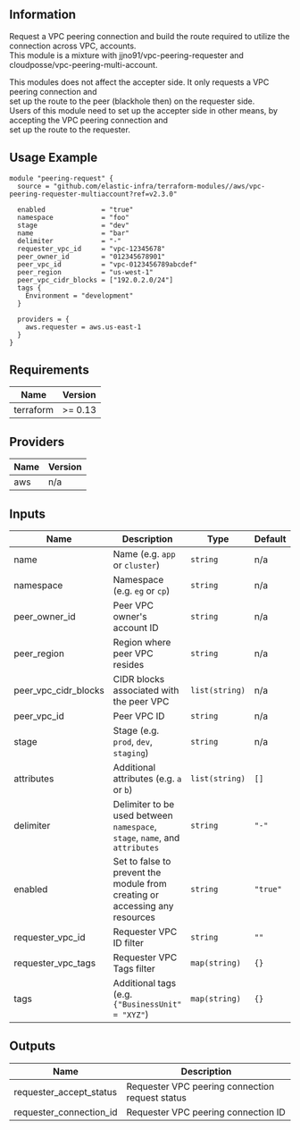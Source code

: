 <!-- BEGINNING OF PRE-COMMIT-TERRAFORM DOCS HOOK -->
## Information

Request a VPC peering connection and build the route required to utilize the connection across VPC, accounts.  
This module is a mixture with jjno91/vpc-peering-requester and cloudposse/vpc-peering-multi-account.

This modules does not affect the accepter side. It only requests a VPC peering connection and  
set up the route to the peer (blackhole then) on the requester side.  
Users of this module need to set up the accepter side in other means, by accepting the VPC peering connection and  
set up the route to the requester.

## Usage Example

```hcl
module "peering-request" {
  source = "github.com/elastic-infra/terraform-modules//aws/vpc-peering-requester-multiaccount?ref=v2.3.0"

  enabled              = "true"
  namespace            = "foo"
  stage                = "dev"
  name                 = "bar"
  delimiter            = "-"
  requester_vpc_id     = "vpc-12345678"
  peer_owner_id        = "012345678901"
  peer_vpc_id          = "vpc-0123456789abcdef"
  peer_region          = "us-west-1"
  peer_vpc_cidr_blocks = ["192.0.2.0/24"]
  tags {
    Environment = "development"
  }

  providers = {
    aws.requester = aws.us-east-1
  }
}
```

## Requirements

| Name | Version |
|------|---------|
| terraform | >= 0.13 |

## Providers

| Name | Version |
|------|---------|
| aws | n/a |

## Inputs

| Name | Description | Type | Default | Required |
|------|-------------|------|---------|:--------:|
| name | Name  (e.g. `app` or `cluster`) | `string` | n/a | yes |
| namespace | Namespace (e.g. `eg` or `cp`) | `string` | n/a | yes |
| peer\_owner\_id | Peer VPC owner's account ID | `string` | n/a | yes |
| peer\_region | Region where peer VPC resides | `string` | n/a | yes |
| peer\_vpc\_cidr\_blocks | CIDR blocks associated with the peer VPC | `list(string)` | n/a | yes |
| peer\_vpc\_id | Peer VPC ID | `string` | n/a | yes |
| stage | Stage (e.g. `prod`, `dev`, `staging`) | `string` | n/a | yes |
| attributes | Additional attributes (e.g. `a` or `b`) | `list(string)` | `[]` | no |
| delimiter | Delimiter to be used between `namespace`, `stage`, `name`, and `attributes` | `string` | `"-"` | no |
| enabled | Set to false to prevent the module from creating or accessing any resources | `string` | `"true"` | no |
| requester\_vpc\_id | Requester VPC ID filter | `string` | `""` | no |
| requester\_vpc\_tags | Requester VPC Tags filter | `map(string)` | `{}` | no |
| tags | Additional tags (e.g. `{"BusinessUnit" = "XYZ"`) | `map(string)` | `{}` | no |

## Outputs

| Name | Description |
|------|-------------|
| requester\_accept\_status | Requester VPC peering connection request status |
| requester\_connection\_id | Requester VPC peering connection ID |

<!-- END OF PRE-COMMIT-TERRAFORM DOCS HOOK -->
